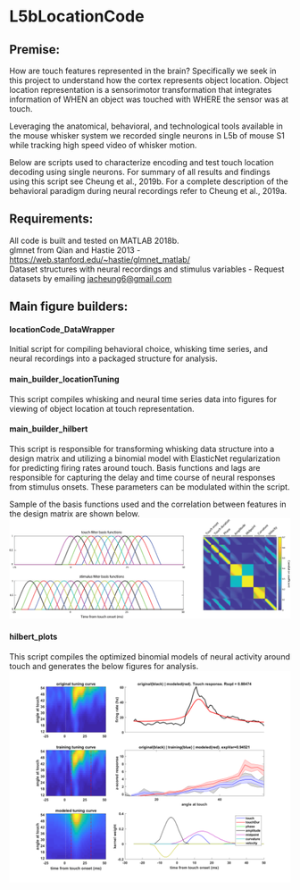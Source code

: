 # L5bLocationCode

## Premise: 
How are touch features represented in the brain? Specifically we seek in this project to understand how the cortex represents object location. Object location representation is a sensorimotor transformation that integrates information of WHEN an object was touched with WHERE the sensor was at touch. 

Leveraging the anatomical, behavioral, and technological tools available in the mouse whisker system we recorded single neurons in L5b of mouse S1 while tracking high speed video of whisker motion.  

Below are scripts used to characterize encoding and test touch location decoding using single neurons. For summary of all results and findings using this script see Cheung et al., 2019b. For a complete description of the behavioral paradigm during neural recordings refer to Cheung et al., 2019a. 

## Requirements: 
All code is built and tested on MATLAB 2018b. <br />
glmnet from Qian and Hastie 2013 - https://web.stanford.edu/~hastie/glmnet_matlab/ <br />
Dataset structures with neural recordings and stimulus variables - Request datasets by emailing jacheung6@gmail.com <br />



## Main figure builders: 
#### locationCode_DataWrapper
Initial script for compiling behavioral choice, whisking time series, and neural recordings into a packaged structure for analysis. 

#### main_builder_locationTuning
This script compiles whisking and neural time series data into figures for viewing of object location at touch representation. 

#### main_builder_hilbert
This script is responsible for transforming whisking data structure into a design matrix and utilizing a binomial model with ElasticNet regularization for predicting firing rates around touch. Basis functions and lags are responsible for capturing the delay and time course of neural responses from stimulus onsets. These parameters can be modulated within the script. <br /> 

Sample of the basis functions used and the correlation between features in the design matrix are shown below.
![Alt text](./pictures/sampleCorrelationDmatX.png)


#### hilbert_plots
This script compiles the optimized binomial models of neural activity around touch and generates the below figures for analysis. 
![Alt text](./pictures/sampleModeledHilbert.png)